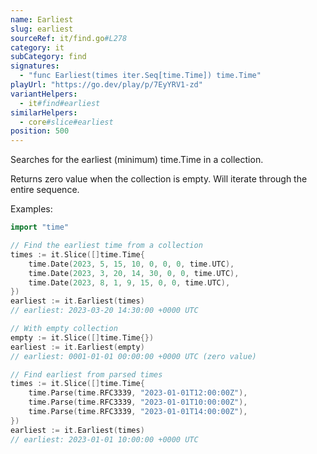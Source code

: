 ```yaml
---
name: Earliest
slug: earliest
sourceRef: it/find.go#L278
category: it
subCategory: find
signatures:
  - "func Earliest(times iter.Seq[time.Time]) time.Time"
playUrl: "https://go.dev/play/p/7EyYRV1-zd"
variantHelpers:
  - it#find#earliest
similarHelpers:
  - core#slice#earliest
position: 500
---
```


Searches for the earliest (minimum) time.Time in a collection.

Returns zero value when the collection is empty.
Will iterate through the entire sequence.

Examples:

```go
import "time"

// Find the earliest time from a collection
times := it.Slice([]time.Time{
    time.Date(2023, 5, 15, 10, 0, 0, 0, time.UTC),
    time.Date(2023, 3, 20, 14, 30, 0, 0, time.UTC),
    time.Date(2023, 8, 1, 9, 15, 0, 0, time.UTC),
})
earliest := it.Earliest(times)
// earliest: 2023-03-20 14:30:00 +0000 UTC

// With empty collection
empty := it.Slice([]time.Time{})
earliest := it.Earliest(empty)
// earliest: 0001-01-01 00:00:00 +0000 UTC (zero value)

// Find earliest from parsed times
times := it.Slice([]time.Time{
    time.Parse(time.RFC3339, "2023-01-01T12:00:00Z"),
    time.Parse(time.RFC3339, "2023-01-01T10:00:00Z"),
    time.Parse(time.RFC3339, "2023-01-01T14:00:00Z"),
})
earliest := it.Earliest(times)
// earliest: 2023-01-01 10:00:00 +0000 UTC
```